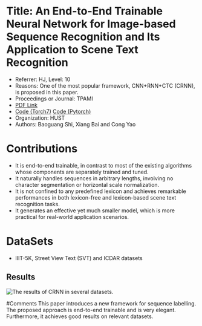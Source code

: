 # Title: An End-to-End Trainable Neural Network for Image-based Sequence Recognition and Its Application to Scene Text Recognition 
 + Referrer: HJ, Level: 10
 + Reasons: One of the most popular framework, CNN+RNN+CTC (CRNN), is proposed in this paper.
 + Proceedings or Journal: TPAMI
 + [PDF Link](https://arxiv.org/pdf/1507.05717.pdf)  
 + [Code (Torch7)](https://github.com/bgshih/crnn) [Code (Pytorch)](https://github.com/meijieru/crnn.pytorch)
 + Organization: HUST
 + Authors: Baoguang Shi, Xiang Bai and Cong Yao
 
# Contributions
 + It is end-to-end trainable, in contrast to most of the existing algorithms whose components are separately trained and tuned. 
 + It naturally handles sequences in arbitrary lengths, involving no character segmentation or horizontal scale normalization.
 + It is not confined to any predefined lexicon and achieves remarkable performances in both lexicon-free and lexicon-based scene text recognition tasks. 
 + It generates an effective yet much smaller model, which is more practical for real-world application scenarios.
 
# DataSets
 + IIIT-5K, Street View Text (SVT) and ICDAR datasets
 ## Results
 ![The results of CRNN in several datasets.](Images/CNN_results.png)
 
 
#Comments
 This paper introduces a new framework for sequence labelling. The proposed approach is end-to-end trainable and is very elegant. Furthermore, it achieves good results on relevant datasets.
